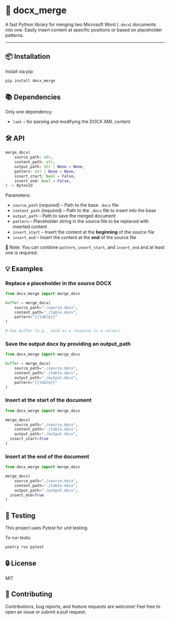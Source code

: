 # 📄 docx_merge

A fast Python library for merging two Microsoft Word (`.docx`) documents into one. Easily insert content at specific positions or based on placeholder patterns.

---

## 📦 Installation

Install via pip:

```bash
pip install docx_merge
```

## 📚 Dependencies

Only one dependency:

- `lxml` – for parsing and modifying the DOCX XML content

## 🛠️ API

```py
merge_docx(
	source_path: str,
	content_path: str,
	output_path: str | None = None,
	pattern: str | None = None,
	insert_start: bool = False,
	insert_end: bool = False,
) -> BytesIO
```

Parameters:

- `source_path` (_required_) – Path to the base `.docx` file
- `content_path` (_required_) – Path to the `.docx` file to insert into the base
- `output_path` – Path to save the merged document
- `pattern` – Placeholder string in the source file to be replaced with inserted content
- `insert_start` – Insert the content at the **beginning** of the source file
- `insert_end` – Insert the content at the **end** of the source file

🔔 Note: You can combine `pattern`, `insert_start`, and `insert_end` and at least one is required.

## 💡 Examples

### Replace a placeholder in the source DOCX

```py
from docx_merge import merge_docx

buffer = merge_docx(
	source_path="./source.docx",
	content_path="./table.docx",
	pattern="{{table}}"
)

# Use buffer (e.g., send as a response in a server)
```

### Save the output docx by providing an output_path

```py
from docx_merge import merge_docx

buffer = merge_docx(
	source_path="./source.docx",
	content_path="./table.docx",
	output_path="./output.docx",
	pattern="{{table}}"
)
```

### Insert at the start of the document

```py
from docx_merge import merge_docx

merge_docx(
	source_path="./source.docx",
	content_path="./table.docx",
	output_path="./output.docx",
  insert_start=True
)
```

### Insert at the end of the document

```py
from docx_merge import merge_docx

merge_docx(
	source_path="./source.docx",
	content_path="./table.docx",
	output_path="./output.docx",
  insert_end=True
)
```

## 🧪 Testing

This project uses Pytest for unit testing.

To run tests:

```bash
poetry run pytest
```

## 🔒 License

MIT

## 🤝 Contributing

Contributions, bug reports, and feature requests are welcome! Feel free to open an issue or submit a pull request.
